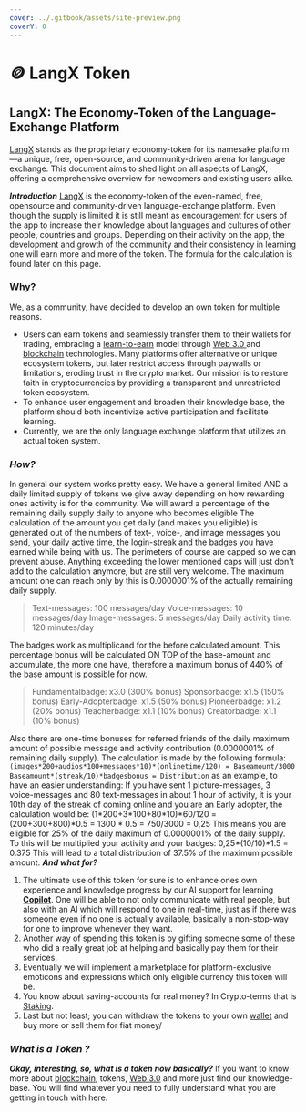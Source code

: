 ```yaml
---
cover: ../.gitbook/assets/site-preview.png
coverY: 0
---
```


# 🪙 LangX Token

## LangX: The Economy-Token of the Language-Exchange Platform

[LangX](../) stands as the proprietary economy-token for its namesake platform—a unique, free, open-source, and community-driven arena for language exchange. This document aims to shed light on all aspects of LangX, offering a comprehensive overview for newcomers and existing users alike.

_**Introduction**_ [LangX](../) is the economy-token of the even-named, free, opensource and community-driven language-exchange platform. Even though the supply is limited it is still meant as encouragement for users of the app to increase their knowledge about languages and cultures of other people, countries and groups. Depending on their activity on the app, the development and growth of the community and their consistency in learning one will earn more and more of the token. The formula for the calculation is found later on this page.&#x20;

### Why?

We, as a community, have decided to develop an own token for multiple reasons.

* Users can earn tokens and seamlessly transfer them to their wallets for trading, embracing a [learn-to-earn](broken-reference) model through [Web 3.0 ](../library/technology/web-3.0.md)and [blockchain](../library/technology/blockchain.md) technologies. Many platforms offer alternative or unique ecosystem tokens, but later restrict access through paywalls or limitations, eroding trust in the crypto market. Our mission is to restore faith in cryptocurrencies by providing a transparent and unrestricted token ecosystem.
* To enhance user engagement and broaden their knowledge base, the platform should both incentivize active participation and facilitate learning.
* Currently, we are the only language exchange platform that utilizes an actual token system.

### _**How?**_

In general our system works pretty easy. We have a general limited AND a daily limited supply of tokens we give away depending on how rewarding ones activity is for the community. We will award a percentage of the remaining daily supply daily to anyone who becomes eligible The calculation of the amount you get daily (and makes you eligible) is generated out of the numbers of text-, voice-, and image messages you send, your daily active time, the login-streak and the badges you have earned while being with us. The perimeters of course are capped so we can prevent abuse. Anything exceeding the lower mentioned caps will just don't add to the calculation anymore, but are still very welcome. The maximum amount one can reach only by this is 0.0000001% of the actually remaining daily supply.

> Text-messages: 100 messages/day Voice-messages: 10 messages/day Image-messages: 5 messages/day Daily activity time: 120 minutes/day

The badges work as multiplicand for the before calculated amount. This percentage bonus will be calculated ON TOP of the base-amount and accumulate, the more one have, therefore a maximum bonus of 440% of the base amount is possible for now.

> Fundamentalbadge: x3.0 (300% bonus) Sponsorbadge: x1.5 (150% bonus) Early-Adopterbadge: x1.5 (50% bonus) Pioneerbadge: x1.2 (20% bonus) Teacherbadge: x1.1 (10% bonus) Creatorbadge: x1.1 (10% bonus)

Also there are one-time bonuses for referred friends of the daily maximum amount of possible message and activity contribution (0.0000001% of remaining daily supply). The calculation is made by the following formula: `(images*200+audios*100+messages*10)*(onlinetime/120) = Baseamount/3000 Baseamount*(streak/10)*badgesbonus = Distribution` as an example, to have an easier understanding: If you have sent 1 picture-messages, 3 voice-messages and 80 text-messages in about 1 hour of activity, it is your 10th day of the streak of coming online and you are an Early adopter, the calculation would be: (1\*200+3\*100+80\*10)\*60/120 = (200+300+800)\*0.5 = 1300 \* 0.5 = 750/3000 = 0,25 This means you are eligible for 25% of the daily maximum of 0.0000001% of the daily supply. To this will be multiplied your activity and your badges: 0,25\*(10/10)\*1.5 = 0.375 This will lead to a total distribution of 37.5% of the maximum possible amount. _**And what for?**_

1. The ultimate use of this token for sure is to enhance ones own experience and knowledge progress by our AI support for learning [**Copilot**](../library/copilot.md). One will be able to not only communicate with real people, but also with an AI which will respond to one in real-time, just as if there was someone even if no one is actually available, basically a non-stop-way for one to improve whenever they want.
2. Another way of spending this token is by gifting someone some of these who did a really great job at helping and basically pay them for their services.
3. Eventually we will implement a marketplace for platform-exclusive emoticons and expressions which only eligible currency this token will be.
4. You know about saving-accounts for real money? In Crypto-terms that is [Staking](defi-protocols/staking.md).
5. Last but not least; you can withdraw the tokens to your own [wallet](../library/technology/wallet.md) and buy more or sell them for fiat money/

### _**What is a Token ?**_

_**Okay, interesting, so, what is a token now basically?**_ If you want to know more about [blockchain](../library/technology/blockchain.md), tokens, [Web 3.0](../library/technology/web-3.0.md) and more just find our knowledge-base. You will find whatever you need to fully understand what you are getting in touch with here.
